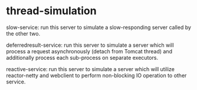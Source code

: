# thread-simulation

slow-service: run this server to simulate a slow-responding server called by the other two.

deferredresult-service: run this server to simulate a server which will process a request asynchronously (detach from Tomcat thread) and additionally process each sub-process on separate executors.

reactive-service: run this server to simulate a server which will utilize reactor-netty and webclient to perform non-blocking IO operation to other service. 